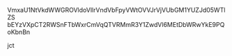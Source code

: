 VmxaU1NtVkdWWGROVldoVllrVndVbFpyVWtOVVJrVjVUbGM1YUZJd05WTlZS
bEYzVXpCT2RWSnFTbWxrCmVqQTVRMmR3Y1ZwdVl6MEtDbWRwYkE9PQoKbnBn

jct